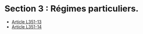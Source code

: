 # Section 3 : Régimes particuliers.

* [Article L351-13](./LEGIARTI000023051540.md)
* [Article L351-14](./LEGIARTI000018125034.md)
